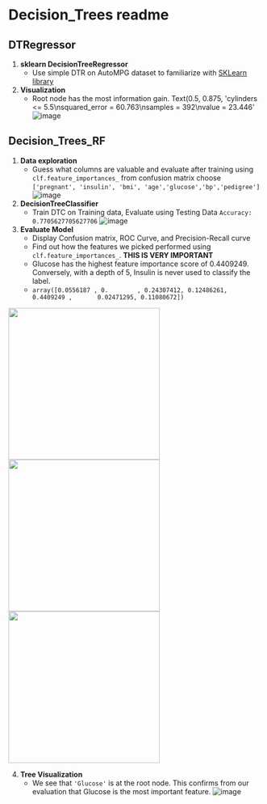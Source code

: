 # Decision_Trees readme

## DTRegressor
1. **sklearn DecisionTreeRegressor**
   - Use simple DTR on AutoMPG dataset to familiarize with [SKLearn library](https://scikit-learn.org/stable/modules/generated/sklearn.tree.DecisionTreeRegressor.html)
2. **Visualization**
    - Root node has the most information gain. Text(0.5, 0.875, 'cylinders <= 5.5\nsquared_error = 60.763\nsamples = 392\nvalue = 23.446'
   ![image](https://github.com/CSheppardCodes/Study-of-Data-Science/assets/78242653/94b7efd7-323f-4217-b3d1-101b3679e475)

## Decision_Trees_RF
1. **Data exploration**
   - Guess what columns are valuable and evaluate after training using `clf.feature_importances_` from confusion matrix choose `['pregnant', 'insulin', 'bmi', 'age','glucose','bp','pedigree']`
![image](https://github.com/CSheppardCodes/Study-of-Data-Science/assets/78242653/97236d82-704e-4bf2-8d7e-406028e89158)
2. **DecisionTreeClassifier**
   - Train DTC on Training data, Evaluate using Testing Data `Accuracy:  0.7705627705627706`
     ![image](https://github.com/CSheppardCodes/Study-of-Data-Science/assets/78242653/768fb8ff-63dc-4f3f-90bc-af4ae9683a4f)
3. **Evaluate Model**
   - Display Confusion matrix, ROC Curve, and Precision-Recall curve
   - Find out how the features we picked performed using `clf.feature_importances_`. **THIS IS VERY IMPORTANT**
   - Glucose has the highest feature importance score of 0.4409249. Conversely, with a depth of 5, Insulin is never used to classify the label.
   -  `array([0.0556187 , 0.        , 0.24307412, 0.12486261, 0.4409249 ,       0.02471295, 0.11080672])`
<p float="left">
  <img src="https://github.com/CSheppardCodes/Study-of-Data-Science/assets/78242653/a805323d-b6c5-4b77-a3f0-4327a9d8c560" width="300" />
  <img src="https://github.com/CSheppardCodes/Study-of-Data-Science/assets/78242653/cdfb8d2c-c8fe-467a-a77c-82d4214616fa" width="300" />
  <img src="https://github.com/CSheppardCodes/Study-of-Data-Science/assets/78242653/713c485f-3aad-46c7-b455-a039e529768a" width="300" />
</p>


4. **Tree Visualization**
   - We see that `'Glucose'` is at the root node. This confirms from our evaluation that Glucose is the most important feature.
![image](https://github.com/CSheppardCodes/Study-of-Data-Science/assets/78242653/f9e8cb1d-d8a2-4451-8350-0b10b694cab2)



